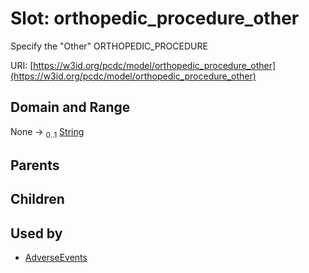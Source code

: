 
# Slot: orthopedic_procedure_other


Specify the "Other" ORTHOPEDIC_PROCEDURE

URI: [https://w3id.org/pcdc/model/orthopedic_procedure_other](https://w3id.org/pcdc/model/orthopedic_procedure_other)


## Domain and Range

None &#8594;  <sub>0..1</sub> [String](types/String.md)

## Parents


## Children


## Used by

 * [AdverseEvents](AdverseEvents.md)
